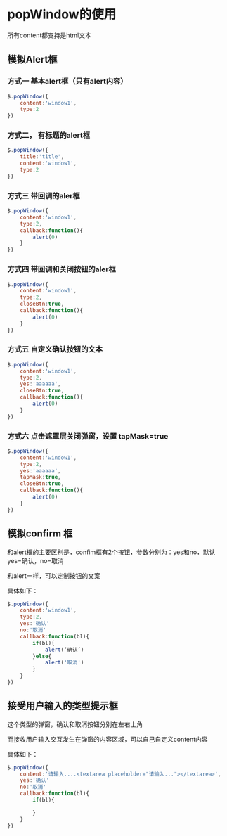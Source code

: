 # popWindow的使用

所有content都支持是html文本

## 模拟Alert框

### 方式一 基本alert框（只有alert内容）
```javascript
$.popWindow({
    content:'window1',
    type:2
})
```
### 方式二， 有标题的alert框
```javascript
$.popWindow({
    title:'title',
    content:'window1',
    type:2
})
```

### 方式三 带回调的aler框
```javascript
$.popWindow({
    content:'window1',
    type:2,
    callback:function(){
        alert(0)
    }
})
```

### 方式四 带回调和关闭按钮的aler框
```javascript
$.popWindow({
    content:'window1',
    type:2,
    closeBtn:true,
    callback:function(){
        alert(0)
    }
})
```

### 方式五 自定义确认按钮的文本
```javascript
$.popWindow({
    content:'window1',
    type:2,
    yes:'aaaaaa',
    closeBtn:true,
    callback:function(){
        alert(0)
    }
})
```

### 方式六 点击遮罩层关闭弹窗，设置 tapMask=true
```javascript
$.popWindow({
    content:'window1',
    type:2,
    yes:'aaaaaa',
    tapMask:true,
    closeBtn:true,
    callback:function(){
        alert(0)
    }
})
```

## 模拟confirm 框

和alert框的主要区别是，confim框有2个按钮，参数分别为：yes和no，默认yes=确认，no=取消

和alert一样，可以定制按钮的文案

具体如下：

```javascript
$.popWindow({
    content:'window1',
    type:2,
    yes:'确认'
    no:'取消'
    callback:function(bl){
        if(bl){
            alert(‘确认’)
        }else{
            alert('取消')
        }
    }
})
```

## 接受用户输入的类型提示框

这个类型的弹窗，确认和取消按钮分别在左右上角

而接收用户输入交互发生在弹窗的内容区域，可以自己自定义content内容

具体如下：

```javascript
$.popWindow({
    content:'请输入....<textarea placeholder="请输入..."></textarea>',
    yes:'确认'
    no:'取消'
    callback:function(bl){
        if(bl){

        }
    }
})
```

